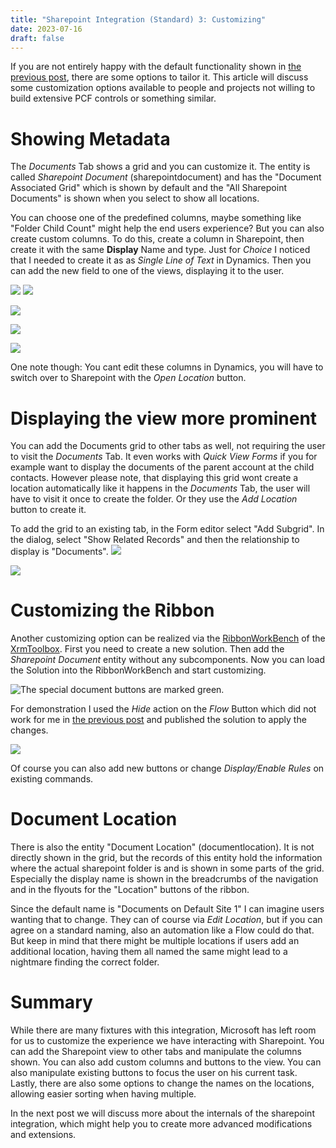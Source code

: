 ```yaml
---
title: "Sharepoint Integration (Standard) 3: Customizing"
date: 2023-07-16
draft: false
---
```


If you are not entirely happy with the default functionality shown in [the previous post](/post/sharepoint/standard/functionality), there are some options to tailor it. This article will discuss some customization options available to people and projects not willing to build extensive PCF controls or something similar.

# Showing Metadata 
The _Documents_ Tab shows a grid and you can customize it. The entity is called _Sharepoint Document_ (sharepointdocument) and has the "Document Associated Grid" which is shown by default and the "All Sharepoint Documents" is shown when you select to show all locations.

You can choose one of the predefined columns, maybe something like "Folder Child Count" might help the end users experience? But you can also create custom columns. To do this, create a column in Sharepoint, then create it with the same **Display** Name and type. Just for _Choice_ I noticed that I needed to create it as as _Single Line of Text_ in Dynamics. Then you can add the new field to one of the views, displaying it to the user.

![](SharepointColumn.png) ![](DynamicsColumn.png)

![](View.png)

![](DynamicsGrid.png)

![](SharepointView.png)

One note though: You cant edit these columns in Dynamics, you will have to switch over to Sharepoint with the _Open Location_ button.

# Displaying the view more prominent
You can add the Documents grid to other tabs as well, not requiring the user to visit the _Documents_ Tab. It even works with _Quick View Forms_ if you for example want to display the documents of the parent account at the child contacts. However please note, that displaying this grid wont create a location automatically like it happens in the _Documents_ Tab, the user will have to visit it once to create the folder. Or they use the _Add Location_ button to create it. 

To add the grid to an existing tab, in the Form editor select "Add Subgrid". In the dialog, select "Show Related Records" and then the relationship to display is "Documents".
![](AddSubgrid.png)

![](Subgrid.png)

# Customizing the Ribbon
Another customizing option can be realized via the [RibbonWorkBench](https://www.develop1.net/public/rwb/ribbonworkbench.aspx) of the [XrmToolbox](https://www.xrmtoolbox.com/). First you need to create a new solution. Then add the _Sharepoint Document_ entity without any subcomponents. Now you can load the Solution into the RibbonWorkBench and start customizing.

![The special document buttons are marked green.](Buttons.png)

For demonstration I used the _Hide_ action on the _Flow_ Button which did not work for me in [the previous post](/post/sharepoint/standard/functionality) and published the solution to apply the changes.

![](ButtonMissing.png)

Of course you can also add new buttons or change _Display/Enable Rules_ on existing commands.

# Document Location
There is also the entity "Document Location" (documentlocation). It is not directly shown in the grid, but the records of this entity hold the information where the actual sharepoint folder is and is shown in some parts of the grid. Especially the display name is shown in the breadcrumbs of the navigation and in the flyouts for the "Location" buttons of the ribbon. 

Since the default name is "Documents on Default Site 1" I can imagine users wanting that to change. They can of course via _Edit Location_, but if you can agree on a standard naming, also an automation like a Flow could do that. But keep in mind that there might be multiple locations if users add an additional location, having them all named the same might lead to a nightmare finding the correct folder.

# Summary
While there are many fixtures with this integration, Microsoft has left room for us to customize the experience we have interacting with Sharepoint.
You can add the Sharepoint view to other tabs and manipulate the columns shown. You can also add custom columns and buttons to the view. You can also manipulate existing buttons to focus the user on his current task. Lastly, there are also some options to change the names on the locations, allowing easier sorting when having multiple.

In the next post we will discuss more about the internals of the sharepoint integration, which might help you to create more advanced modifications and extensions.